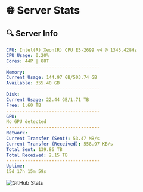 # 🌐 Server Stats
## 🔍 Server Info
```yaml
CPU: Intel(R) Xeon(R) CPU E5-2699 v4 @ 1345.42GHz
CPU Usage: 0.20%
Cores: 44P | 88T
-----------------------------------
Memory:
Current Usage: 144.97 GB/503.74 GB
Available: 355.40 GB
-----------------------------------
Disk:
Current Usage: 22.44 GB/1.71 TB
Free: 1.60 TB
-----------------------------------
GPU:
No GPU detected
-----------------------------------
Network:
Current Transfer (Sent): 53.47 MB/s
Current Transfer (Received): 558.97 KB/s
Total Sent: 139.86 TB
Total Received: 2.15 TB
-----------------------------------
Uptime:
15d 17h 15m 59s
```
![GitHub Stats](https://img.shields.io/badge/Updated-2025-02-23_15:59:17-blue)